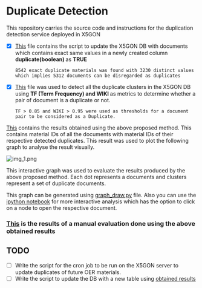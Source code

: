 # Duplicate Detection

This repository carries the source code and instructions for the duplication detection service deployed in X5GON

- [X] [This](src/duplicate_update.py) file contains the script to update the X5GON DB with documents which contains exact same values in a newly created column <strong> duplicate(boolean) </strong> as <strong> TRUE </strong>
  

  ```8542 exact duplicate materials was found with 3230 distinct values which implies 5312 documents can be disregarded as duplicates```
- [X] [This](src/deduplicate.py) file was used to detect all the duplicate clusters in the X5GON DB using <strong> TF (Term Frequency) and WIKI </strong> as metrics to determine whether a pair of document is a duplicate or not.
    

  ```TF > 0.85 and WIKI > 0.95 were used as thresholds for a document pair to be considered as a Duplicate.```
  
[comment]: <> (![img.png]&#40;img.png&#41;)
[This](results_deuplicate_detection.csv) contains the results obtained using the above proposed method. This contains material IDs of all the documents with material IDs of their respective detected duplicates. This result was used to plot the following graph to analyse the result visually.

![img_1.png](img_1.png) 

This interactive graph was used to evaluate the results produced by the above proposed method. Each dot represents a documents and clusters represent a set of duplicate documents.

This graph can be generated using [graph_draw.py](src/Visualization/graph_draw.py) file. Also you can use the [ipython notebook](src/Visualization/duplication_graph.ipynb) for more interactive analysis which has the option to click on a node to open the respective document. 

### [This](https://docs.google.com/spreadsheets/d/1fI6JprYWbCgV5_EwoBrwkZ07jZ2v-MM5ukPkWoDpcJc/edit?usp=sharing) is the results of a manual evaluation done using the above obtained results

## TODO
- [ ] Write the script for the cron job to be run on the X5GON server to update duplicates of future OER materials.
- [ ] Write the script to update the DB with a new table using [obtained results](results_deuplicate_detection.csv) 